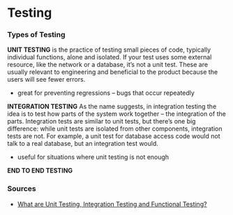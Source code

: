 # Testing

### Types of Testing

**UNIT TESTING** is the practice of testing small pieces of code, typically individual functions, alone and isolated. If your test uses some external resource, like the network or a database, it’s not a unit test. These are usually relevant to engineering and beneficial to the product because the users will see fewer errors.
- great for preventing regressions – bugs that occur repeatedly


**INTEGRATION TESTING** As the name suggests, in integration testing the idea is to test how parts of the system work together – the integration of the parts. Integration tests are similar to unit tests, but there’s one big difference: while unit tests are isolated from other components, integration tests are not. For example, a unit test for database access code would not talk to a real database, but an integration test would.
- useful for situations where unit testing is not enough

**END TO END TESTING**




### Sources
- [What are Unit Testing, Integration Testing and Functional Testing?](https://codeutopia.net/blog/2015/04/11/what-are-unit-testing-integration-testing-and-functional-testing/)
